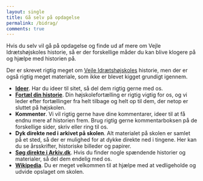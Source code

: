 ```yaml
---
layout: single
title: Gå selv på opdagelse
permalink: /bidrag/
comments: true
---
```


Hvis du selv vil gå på opdagelse og finde ud af mere om Vejle Idrætshøjskoles historie, så er der forskellige måder du kan blive klogere på og hjælpe med historien på.

Der er skrevet rigtig meget om [Vejle Idrætshøjskoles](http://vih.dk) historie, men der er også rigtig meget materiale, som ikke er blevet kigget grundigt igennem.

- **[Ideer](/ideer/)**. Har du ideer til sitet, så del dem rigtig gerne med os.
- **[Fortæl din historie](/skrivevejledning/)**. Din højskolefortælling er rigtig vigtig for os, og vi leder efter fortællinger fra helt tilbage og helt op til dem, der netop er sluttet på højskolen.
- **Kommenter**. Vi vil rigtig gerne have dine kommentarer, ideer til at få endnu mere af historien frem. Brug rigtig gerne kommentarboksen på de forskellige sider, skriv eller ring til os.
- **Dyk direkte ned i arkivet på skolen**. Alt materialet på skolen er samlet på et sted, så der er mulighed for at dykke direkte ned i tingene. Her kan du se årsskrifter, historiske billeder og papirer.
- **[Søg direkte i Arkiv.dk](https://arkiv.dk/soeg?searchString=Den%20Jyske%20Idr%C3%A6tsskole&arkiv=321)**. Hvis du finder nogle spændende historier og materialer, så del dem endelig med os.
- **[Wikipedia](https://da.wikipedia.org/wiki/Vejle_Idr%C3%A6tsh%C3%B8jskole)**. Du er meget velkommen til at hjælpe med at vedligeholde og udvide opslaget om skolen.
